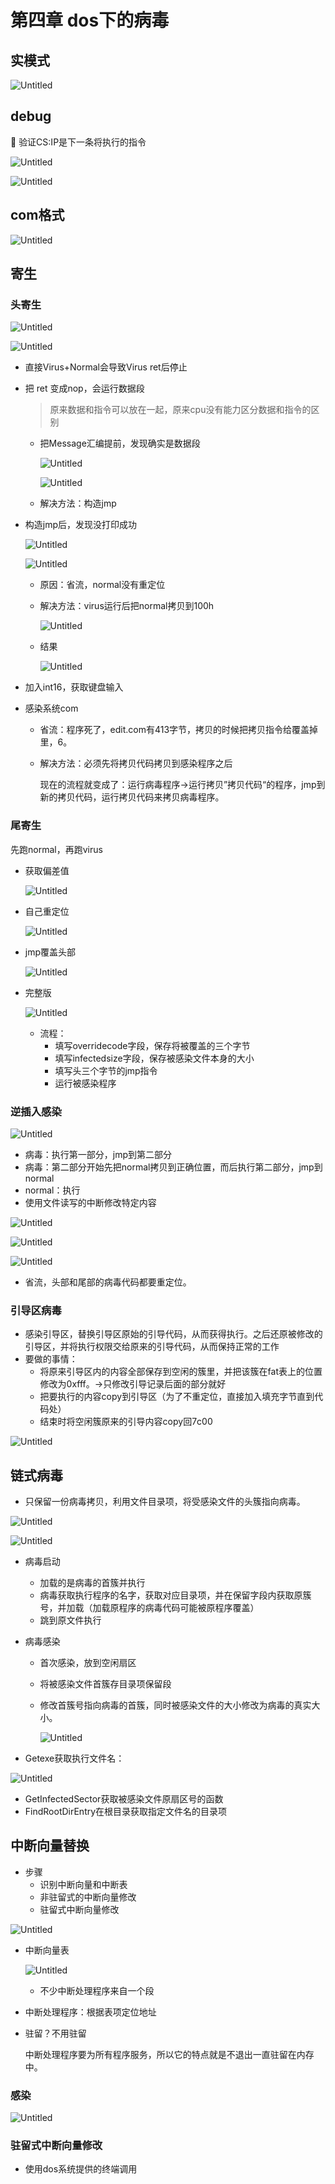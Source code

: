 # 第四章 dos下的病毒

## 实模式

![Untitled](病毒/Untitled%2054.png)

## debug

<aside>
🤔 验证CS:IP是下一条将执行的指令

![Untitled](病毒/Untitled%2055.png)

</aside>

![Untitled](病毒/Untitled%2056.png)

## com格式

![Untitled](病毒/Untitled%2057.png)

## 寄生

### 头寄生

![Untitled](病毒/Untitled%2058.png)

![Untitled](病毒/Untitled%2059.png)

- 直接Virus+Normal会导致Virus ret后停止
- 把 ret 变成nop，会运行数据段
    
    > 原来数据和指令可以放在一起，原来cpu没有能力区分数据和指令的区别
    > 
    - 把Message汇编提前，发现确实是数据段
        
        ![Untitled](病毒/Untitled%2060.png)
        
        ![Untitled](病毒/Untitled%2061.png)
        
    - 解决方法：构造jmp
- 构造jmp后，发现没打印成功
    
    ![Untitled](病毒/Untitled%2062.png)
    
    ![Untitled](病毒/Untitled%2063.png)
    
    - 原因：省流，normal没有重定位
    - 解决方法：virus运行后把normal拷贝到100h
        
        ![Untitled](病毒/Untitled%2064.png)
        
    - 结果
        
        ![Untitled](病毒/Untitled%2065.png)
        
- 加入int16，获取键盘输入
- 感染系统com
    - 省流：程序死了，edit.com有413字节，拷贝的时候把拷贝指令给覆盖掉里，6。
    - 解决方法：必须先将拷贝代码拷贝到感染程序之后
        
        现在的流程就变成了：运行病毒程序→运行拷贝”拷贝代码“的程序，jmp到新的拷贝代码，运行拷贝代码来拷贝病毒程序。
        

### 尾寄生

先跑normal，再跑virus

- 获取偏差值
    
    ![Untitled](%E7%97%85%E6%AF%92/Untitled%2066.png)
    
- 自己重定位
    
    ![Untitled](%E7%97%85%E6%AF%92/Untitled%2067.png)
    
- jmp覆盖头部
    
    ![Untitled](%E7%97%85%E6%AF%92/Untitled%2068.png)
    
- 完整版
    
    ![Untitled](%E7%97%85%E6%AF%92/Untitled%2069.png)
    
    - 流程：
        - 填写overridecode字段，保存将被覆盖的三个字节
        - 填写infectedsize字段，保存被感染文件本身的大小
        - 填写头三个字节的jmp指令
        - 运行被感染程序

### 逆插入感染

![Untitled](%E7%97%85%E6%AF%92/Untitled%2070.png)

- 病毒：执行第一部分，jmp到第二部分
- 病毒：第二部分开始先把normal拷贝到正确位置，而后执行第二部分，jmp到normal
- normal：执行
- 使用文件读写的中断修改特定内容

![Untitled](%E7%97%85%E6%AF%92/Untitled%2071.png)

![Untitled](%E7%97%85%E6%AF%92/Untitled%2072.png)

![Untitled](%E7%97%85%E6%AF%92/Untitled%2073.png)

- 省流，头部和尾部的病毒代码都要重定位。

### 引导区病毒

- 感染引导区，替换引导区原始的引导代码，从而获得执行。之后还原被修改的引导区，并将执行权限交给原来的引导代码，从而保持正常的工作
- 要做的事情：
    - 将原来引导区内的内容全部保存到空闲的簇里，并把该簇在fat表上的位置修改为0xfff。→只修改引导记录后面的部分就好
    - 把要执行的内容copy到引导区（为了不重定位，直接加入填充字节直到代码处）
    - 结束时将空闲簇原来的引导内容copy回7c00

![Untitled](%E7%97%85%E6%AF%92/Untitled%2074.png)

## 链式病毒

- 只保留一份病毒拷贝，利用文件目录项，将受感染文件的头簇指向病毒。

![Untitled](%E7%97%85%E6%AF%92/Untitled%2075.png)

![Untitled](%E7%97%85%E6%AF%92/Untitled%2076.png)

- 病毒启动
    - 加载的是病毒的首簇并执行
    - 病毒获取执行程序的名字，获取对应目录项，并在保留字段内获取原簇号，并加载（加载原程序的病毒代码可能被原程序覆盖）
    - 跳到原文件执行
- 病毒感染
    - 首次感染，放到空闲扇区
    - 将被感染文件首簇存目录项保留段
    - 修改首簇号指向病毒的首簇，同时被感染文件的大小修改为病毒的真实大小。
        
        ![Untitled](病毒/Untitled%2077.png)
        
- Getexe获取执行文件名：

![Untitled](病毒/Untitled%2078.png)

- GetInfectedSector获取被感染文件原扇区号的函数
- FindRootDirEntry在根目录获取指定文件名的目录项

## 中断向量替换

- 步骤
    - 识别中断向量和中断表
    - 非驻留式的中断向量修改
    - 驻留式中断向量修改

![Untitled](病毒/Untitled%2079.png)

- 中断向量表
    
    ![Untitled](病毒/Untitled%2080.png)
    
    - 不少中断处理程序来自一个段
- 中断处理程序：根据表项定位地址
- 驻留？不用驻留
    
    中断处理程序要为所有程序服务，所以它的特点就是不退出一直驻留在内存中。
    

### 感染

![Untitled](病毒/Untitled%2081.png)

### 驻留式中断向量修改

- 使用dos系统提供的终端调用